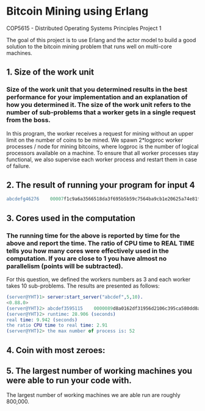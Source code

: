 # Bitcoin Mining using Erlang
COP5615 - Distributed Operating Systems Principles Project 1

The goal of this project is to use Erlang and the actor model to build a good solution to the bitcoin mining problem that runs well on multi-core machines.
## 1. Size of the work unit 
### Size of the work unit that you determined results in the best performance for your implementation and an explanation of how you determined it. The size of the work unit refers to the number of sub-problems that a worker gets in a single request from the boss.
In this program, the worker receives a request for mining without an upper limit on the number of coins to be mined. We spawn 2*logproc worker processes / node for mining bitcoins, where logproc is the number of logical processors available on a machine. To ensure that all worker processes stay functional, we also supervise each worker process and restart them in case of failure.
## 2. The result of running your program for input 4
 ```erlang
abcdefg46276    00007f1c9a6a3566518da3f695b5b59c7564ba9cb1e20625a74e81fa2eedba1e
```
## 3. Cores used in the computation
### The running time for the above is reported by time for the above and report the time.  The ratio of CPU time to REAL TIME tells you how many cores were effectively used in the computation.  If you are close to 1 you have almost no parallelism (points will be subtracted).
For this question, we defined the workers numbers as 3 and each worker takes 10 sub-problems.
The results are presented as follows:   
 ```erlang
(server@YHT)1> server:start_server("abcdef",5,10).  
<0.88.0>
(server@YHT)2> abcdef3595115    0000089d8a0162df31956d2106c395ca580dd8a8e8fefdacb5cdb6196ce44484  
(server@YHT)2> runtime: 28.906 (seconds)  
real time: 9.942 (seconds)  
the ratio CPU time to real time: 2.91  
(server@YHT)2> the max number of process is: 52 
```
## 4. Coin with most zeroes:
## 5. The largest number of working machines you were able to run your code with.
The largest number of working machines we are able run are roughly 800,000.



